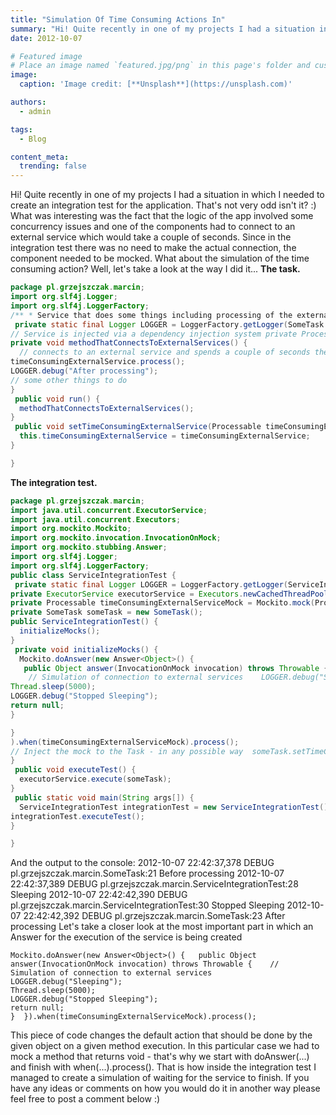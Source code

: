 ```yaml
---
title: "Simulation Of Time Consuming Actions In"
summary: "Hi! Quite recently in one of my projects I had a situation in which I needed to create an integration test for the application. That's not very odd isn't it?"
date: 2012-10-07

# Featured image
# Place an image named `featured.jpg/png` in this page's folder and customize its options here.
image:
  caption: 'Image credit: [**Unsplash**](https://unsplash.com)'

authors:
  - admin

tags:
  - Blog

content_meta:
  trending: false
---
```

Hi!
Quite recently in one of my projects I had a situation in which I needed to create an integration test for the application. That's not very odd isn't it? :)
What was interesting was the fact that the logic of the app involved some concurrency issues and one of the components had to connect to an external service which would take a couple of seconds. Since in the integration test there was no need to make the actual connection, the component needed to be mocked. What about the simulation of the time consuming action? Well, let's take a look at the way I did it...
**The task.**
```java
package pl.grzejszczak.marcin;
import org.slf4j.Logger;
import org.slf4j.LoggerFactory;
/** * Service that does some things including processing of the external service *  * @author marcin *  */public class SomeTask implements Runnable {
 private static final Logger LOGGER = LoggerFactory.getLogger(SomeTask.class);
// Service is injected via a dependency injection system private Processable timeConsumingExternalService;
private void methodThatConnectsToExternalServices() {
  // connects to an external service and spends a couple of seconds there  LOGGER.debug("Before processing");
timeConsumingExternalService.process();
LOGGER.debug("After processing");
// some other things to do
}
 public void run() {
  methodThatConnectsToExternalServices();
}
 public void setTimeConsumingExternalService(Processable timeConsumingExternalService) {
  this.timeConsumingExternalService = timeConsumingExternalService;
}

}
```
**The integration test.**
```java
package pl.grzejszczak.marcin;
import java.util.concurrent.ExecutorService;
import java.util.concurrent.Executors;
import org.mockito.Mockito;
import org.mockito.invocation.InvocationOnMock;
import org.mockito.stubbing.Answer;
import org.slf4j.Logger;
import org.slf4j.LoggerFactory;
public class ServiceIntegrationTest {
 private static final Logger LOGGER = LoggerFactory.getLogger(ServiceIntegrationTest.class);
private ExecutorService executorService = Executors.newCachedThreadPool();
private Processable timeConsumingExternalServiceMock = Mockito.mock(Processable.class);
private SomeTask someTask = new SomeTask();
public ServiceIntegrationTest() {
  initializeMocks();
}
 private void initializeMocks() {
  Mockito.doAnswer(new Answer<Object>() {
   public Object answer(InvocationOnMock invocation) throws Throwable {
    // Simulation of connection to external services    LOGGER.debug("Sleeping");
Thread.sleep(5000);
LOGGER.debug("Stopped Sleeping");
return null;
}

}
).when(timeConsumingExternalServiceMock).process();
// Inject the mock to the Task - in any possible way  someTask.setTimeConsumingExternalService(timeConsumingExternalServiceMock);
}
 public void executeTest() {
  executorService.execute(someTask);
}
 public static void main(String args[]) {
  ServiceIntegrationTest integrationTest = new ServiceIntegrationTest();
integrationTest.executeTest();
}

}
```
And the output to the console:
2012-10-07 22:42:37,378 DEBUG pl.grzejszczak.marcin.SomeTask:21 Before processing
2012-10-07 22:42:37,389 DEBUG pl.grzejszczak.marcin.ServiceIntegrationTest:28 Sleeping
2012-10-07 22:42:42,390 DEBUG pl.grzejszczak.marcin.ServiceIntegrationTest:30 Stopped Sleeping
2012-10-07 22:42:42,392 DEBUG pl.grzejszczak.marcin.SomeTask:23 After processing
Let's take a closer look at the most important part in which an Answer for the execution of the service is being created
```
Mockito.doAnswer(new Answer<Object>() {   public Object answer(InvocationOnMock invocation) throws Throwable {    // Simulation of connection to external services    LOGGER.debug("Sleeping");
Thread.sleep(5000);
LOGGER.debug("Stopped Sleeping");
return null;
}  }).when(timeConsumingExternalServiceMock).process();
```
This piece of code changes the default action that should be done by the given object on a given method execution. In this particular case we had to mock a method that returns void - that's why we start with doAnswer(...) and finish with when(...).process().
That is how inside the integration test I managed to create a simulation of waiting for the service to finish. If you have any ideas or comments on how you would do it in another way please feel free to post a comment below :)
